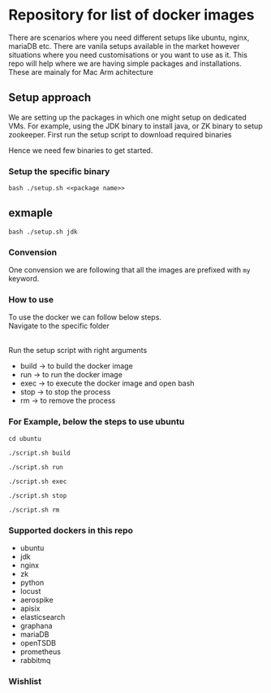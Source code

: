 # Repository for list of docker images
There are scenarios where you need different setups like ubuntu, nginx, mariaDB etc. There are vanila setups available in the market however situations where you need customisations or you want to use as it. This repo will help where we are having simple packages and installations. These are mainaly for Mac Arm achitecture  

## Setup approach
We are setting up the packages in which one might setup on dedicated VMs. For example, using the JDK binary to install java, or ZK binary to setup zookeeper.
First run the setup script to download required binaries

Hence we need few binaries to get started.

### Setup the specific binary
```
bash ./setup.sh <<package name>>
```
## exmaple
```
bash ./setup.sh jdk
```

### Convension 
One convension we are following that all the images are prefixed with `my` keyword.
### How to use 
To use the docker we can follow below steps.
<br/>Navigate to the specific folder

<br/> Run the setup script with right arguments

* build -> to build the docker image
* run   -> to run the docker image
* exec  -> to execute the docker image and open bash
* stop  -> to stop the process
* rm    -> to remove the process

### For Example, below the steps to use ubuntu
```
cd ubuntu
```

```
./script.sh build
```

```
./script.sh run
```

```
./script.sh exec
```

```
./script.sh stop
```

```
./script.sh rm
```

### Supported dockers in this repo

* ubuntu
* jdk
* nginx
* zk
* python
* locust
* aerospike
* apisix
* elasticsearch
* graphana
* mariaDB
* openTSDB
* prometheus
* rabbitmq

### Wishlist




